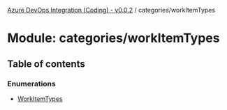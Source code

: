[Azure DevOps Integration (Coding) - v0.0.2](../README.md) / categories/workItemTypes

# Module: categories/workItemTypes

## Table of contents

### Enumerations

- [WorkItemTypes](../enums/categories_workItemTypes.WorkItemTypes.md)
